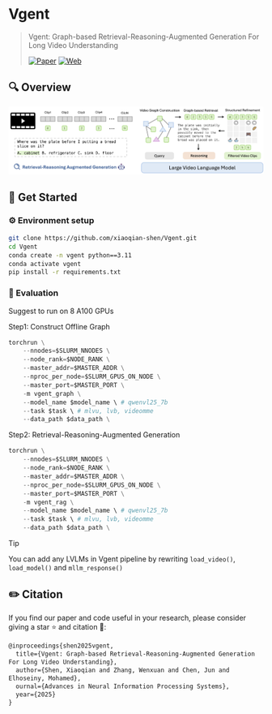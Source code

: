 # Vgent

> Vgent: Graph-based Retrieval-Reasoning-Augmented Generation For Long Video Understanding
> 
> [![Paper](https://img.shields.io/badge/Paper-red?logo=arxiv&logoWidth=15)]()
> [![Web](https://img.shields.io/badge/Project-Page-blue?style=flat-square)]()

## 🔍 Overview

![alt text](assets/teaser.jpg)

## :rocket: Get Started

### ⚙️ Environment setup

```bash
git clone https://github.com/xiaoqian-shen/Vgent.git
cd Vgent
conda create -n vgent python==3.11
conda activate vgent
pip install -r requirements.txt
```
### 📝 Evaluation

Suggest to run on 8 A100 GPUs

Step1: Construct Offline Graph

```python 
torchrun \
    --nnodes=$SLURM_NNODES \
    --node_rank=$NODE_RANK \
    --master_addr=$MASTER_ADDR \
    --nproc_per_node=$SLURM_GPUS_ON_NODE \
    --master_port=$MASTER_PORT \
    -m vgent_graph \
    --model_name $model_name \ # qwenvl25_7b
    --task $task \ # mlvu, lvb, videomme
    --data_path $data_path \
```

Step2: Retrieval-Reasoning-Augmented Generation

```python
torchrun \
    --nnodes=$SLURM_NNODES \
    --node_rank=$NODE_RANK \
    --master_addr=$MASTER_ADDR \
    --nproc_per_node=$SLURM_GPUS_ON_NODE \
    --master_port=$MASTER_PORT \
    -m vgent_rag \
    --model_name $model_name \ # qwenvl25_7b
    --task $task \ # mlvu, lvb, videomme
    --data_path $data_path \
```

> [!Tip]
> You can add any LVLMs in Vgent pipeline by rewriting `load_video()`, `load_model()` and `mllm_response()`

## ✏️ Citation

If you find our paper and code useful in your research, please consider giving a star ⭐ and citation 📝:

```
@inproceedings{shen2025vgent,
  title={Vgent: Graph-based Retrieval-Reasoning-Augmented Generation For Long Video Understanding},
  author={Shen, Xiaoqian and Zhang, Wenxuan and Chen, Jun and Elhoseiny, Mohamed},
  ournal={Advances in Neural Information Processing Systems},
  year={2025}
}
```
